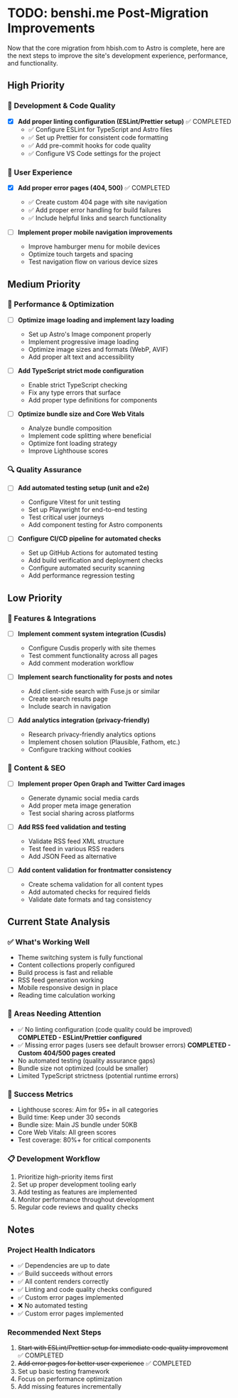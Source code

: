 # TODO: benshi.me Post-Migration Improvements

Now that the core migration from hbish.com to Astro is complete, here are the next steps to improve
the site's development experience, performance, and functionality.

## High Priority

### 🔧 Development & Code Quality

- [x] **Add proper linting configuration (ESLint/Prettier setup)** ✅ COMPLETED
  - ✅ Configure ESLint for TypeScript and Astro files
  - ✅ Set up Prettier for consistent code formatting
  - ✅ Add pre-commit hooks for code quality
  - ✅ Configure VS Code settings for the project

### 📱 User Experience

- [x] **Add proper error pages (404, 500)** ✅ COMPLETED
  - ✅ Create custom 404 page with site navigation
  - ✅ Add proper error handling for build failures
  - ✅ Include helpful links and search functionality

- [ ] **Implement proper mobile navigation improvements**
  - Improve hamburger menu for mobile devices
  - Optimize touch targets and spacing
  - Test navigation flow on various device sizes

## Medium Priority

### 🚀 Performance & Optimization

- [ ] **Optimize image loading and implement lazy loading**
  - Set up Astro's Image component properly
  - Implement progressive image loading
  - Optimize image sizes and formats (WebP, AVIF)
  - Add proper alt text and accessibility

- [ ] **Add TypeScript strict mode configuration**
  - Enable strict TypeScript checking
  - Fix any type errors that surface
  - Add proper type definitions for components

- [ ] **Optimize bundle size and Core Web Vitals**
  - Analyze bundle composition
  - Implement code splitting where beneficial
  - Optimize font loading strategy
  - Improve Lighthouse scores

### 🔍 Quality Assurance

- [ ] **Add automated testing setup (unit and e2e)**
  - Configure Vitest for unit testing
  - Set up Playwright for end-to-end testing
  - Test critical user journeys
  - Add component testing for Astro components

- [ ] **Configure CI/CD pipeline for automated checks**
  - Set up GitHub Actions for automated testing
  - Add build verification and deployment checks
  - Configure automated security scanning
  - Add performance regression testing

## Low Priority

### 💬 Features & Integrations

- [ ] **Implement comment system integration (Cusdis)**
  - Configure Cusdis properly with site themes
  - Test comment functionality across all pages
  - Add comment moderation workflow

- [ ] **Implement search functionality for posts and notes**
  - Add client-side search with Fuse.js or similar
  - Create search results page
  - Include search in navigation

- [ ] **Add analytics integration (privacy-friendly)**
  - Research privacy-friendly analytics options
  - Implement chosen solution (Plausible, Fathom, etc.)
  - Configure tracking without cookies

### 🎨 Content & SEO

- [ ] **Implement proper Open Graph and Twitter Card images**
  - Generate dynamic social media cards
  - Add proper meta image generation
  - Test social sharing across platforms

- [ ] **Add RSS feed validation and testing**
  - Validate RSS feed XML structure
  - Test feed in various RSS readers
  - Add JSON Feed as alternative

- [ ] **Add content validation for frontmatter consistency**
  - Create schema validation for all content types
  - Add automated checks for required fields
  - Validate date formats and tag consistency

## Current State Analysis

### ✅ What's Working Well

- Theme switching system is fully functional
- Content collections properly configured
- Build process is fast and reliable
- RSS feed generation working
- Mobile responsive design in place
- Reading time calculation working

### 🚧 Areas Needing Attention

- ✅ No linting configuration (code quality could be improved) **COMPLETED - ESLint/Prettier
  configured**
- ✅ Missing error pages (users see default browser errors) **COMPLETED - Custom 404/500 pages
  created**
- No automated testing (quality assurance gaps)
- Bundle size not optimized (could be smaller)
- Limited TypeScript strictness (potential runtime errors)

### 🎯 Success Metrics

- Lighthouse scores: Aim for 95+ in all categories
- Build time: Keep under 30 seconds
- Bundle size: Main JS bundle under 50KB
- Core Web Vitals: All green scores
- Test coverage: 80%+ for critical components

### 📋 Development Workflow

1. Prioritize high-priority items first
2. Set up proper development tooling early
3. Add testing as features are implemented
4. Monitor performance throughout development
5. Regular code reviews and quality checks

## Notes

### Project Health Indicators

- ✅ Dependencies are up to date
- ✅ Build succeeds without errors
- ✅ All content renders correctly
- ✅ Linting and code quality checks configured
- ✅ Custom error pages implemented
- ❌ No automated testing
- ✅ Custom error pages implemented

### Recommended Next Steps

1. ~~Start with ESLint/Prettier setup for immediate code quality improvement~~ ✅ COMPLETED
2. ~~Add error pages for better user experience~~ ✅ COMPLETED
3. Set up basic testing framework
4. Focus on performance optimization
5. Add missing features incrementally
